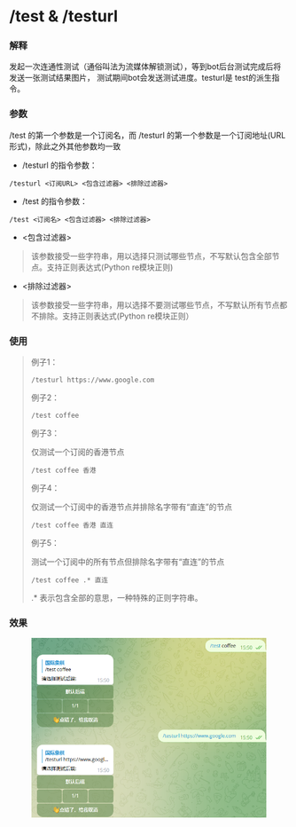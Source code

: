 # /test & /testurl

### 解释

发起一次连通性测试（通俗叫法为流媒体解锁测试），等到bot后台测试完成后将发送一张测试结果图片， 测试期间bot会发送测试进度。testurl是 test的派生指令。

### 参数

/test 的第一个参数是一个订阅名，而 /testurl 的第一个参数是一个订阅地址(URL形式)，除此之外其他参数均一致

* /testurl 的指令参数：

```
/testurl <订阅URL> <包含过滤器> <排除过滤器>
```

* /test 的指令参数：

```
/test <订阅名> <包含过滤器> <排除过滤器>
```

* <包含过滤器>

> 该参数接受一些字符串，用以选择只测试哪些节点，不写默认包含全部节点。支持正则表达式(Python re模块正则)

* <排除过滤器>

> 该参数接受一些字符串，用以选择不要测试哪些节点，不写默认所有节点都不排除。支持正则表达式(Python re模块正则）

### 使用

> 例子1：
>
> ```
> /testurl https://www.google.com
> ```
>
> 例子2：
>
> ```
> /test coffee
> ```
>
> 例子3：
>
> 仅测试一个订阅的香港节点
>
> ```
> /test coffee 香港
> ```
>
> 例子4：
>
> 仅测试一个订阅中的香港节点并排除名字带有“直连”的节点
>
> ```
> /test coffee 香港 直连
> ```
>
> 例子5：
>
> 测试一个订阅中的所有节点但排除名字带有“直连”的节点
>
> ```
> /test coffee .* 直连
> ```
>
> .\* 表示包含全部的意思，一种特殊的正则字符串。



### 效果

<figure><img src="../.gitbook/assets/image (2) (1).png" alt=""><figcaption></figcaption></figure>
